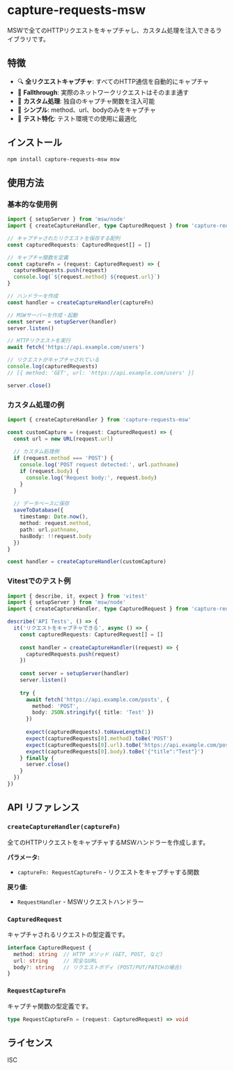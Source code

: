 # capture-requests-msw

MSWで全てのHTTPリクエストをキャプチャし、カスタム処理を注入できるライブラリです。

## 特徴

- 🔍 **全リクエストキャプチャ**: すべてのHTTP通信を自動的にキャプチャ
- 🔄 **Fallthrough**: 実際のネットワークリクエストはそのまま通す
- 🎯 **カスタム処理**: 独自のキャプチャ関数を注入可能
- 📝 **シンプル**: method、url、bodyのみをキャプチャ
- 🧪 **テスト特化**: テスト環境での使用に最適化

## インストール

```bash
npm install capture-requests-msw msw
```

## 使用方法

### 基本的な使用例

```typescript
import { setupServer } from 'msw/node'
import { createCaptureHandler, type CapturedRequest } from 'capture-requests-msw'

// キャプチャされたリクエストを保存する配列
const capturedRequests: CapturedRequest[] = []

// キャプチャ関数を定義
const captureFn = (request: CapturedRequest) => {
  capturedRequests.push(request)
  console.log(`${request.method} ${request.url}`)
}

// ハンドラーを作成
const handler = createCaptureHandler(captureFn)

// MSWサーバーを作成・起動
const server = setupServer(handler)
server.listen()

// HTTPリクエストを実行
await fetch('https://api.example.com/users')

// リクエストがキャプチャされている
console.log(capturedRequests)
// [{ method: 'GET', url: 'https://api.example.com/users' }]

server.close()
```

### カスタム処理の例

```typescript
import { createCaptureHandler } from 'capture-requests-msw'

const customCapture = (request: CapturedRequest) => {
  const url = new URL(request.url)
  
  // カスタム処理例
  if (request.method === 'POST') {
    console.log('POST request detected:', url.pathname)
    if (request.body) {
      console.log('Request body:', request.body)
    }
  }
  
  // データベースに保存
  saveToDatabase({
    timestamp: Date.now(),
    method: request.method,
    path: url.pathname,
    hasBody: !!request.body
  })
}

const handler = createCaptureHandler(customCapture)
```

### Vitestでのテスト例

```typescript
import { describe, it, expect } from 'vitest'
import { setupServer } from 'msw/node'
import { createCaptureHandler, type CapturedRequest } from 'capture-requests-msw'

describe('API Tests', () => {
  it('リクエストをキャプチャできる', async () => {
    const capturedRequests: CapturedRequest[] = []
    
    const handler = createCaptureHandler((request) => {
      capturedRequests.push(request)
    })
    
    const server = setupServer(handler)
    server.listen()
    
    try {
      await fetch('https://api.example.com/posts', {
        method: 'POST',
        body: JSON.stringify({ title: 'Test' })
      })
      
      expect(capturedRequests).toHaveLength(1)
      expect(capturedRequests[0].method).toBe('POST')
      expect(capturedRequests[0].url).toBe('https://api.example.com/posts')
      expect(capturedRequests[0].body).toBe('{"title":"Test"}')
    } finally {
      server.close()
    }
  })
})
```

## API リファレンス

### `createCaptureHandler(captureFn)`

全てのHTTPリクエストをキャプチャするMSWハンドラーを作成します。

**パラメータ:**
- `captureFn: RequestCaptureFn` - リクエストをキャプチャする関数

**戻り値:**
- `RequestHandler` - MSWリクエストハンドラー

### `CapturedRequest`

キャプチャされるリクエストの型定義です。

```typescript
interface CapturedRequest {
  method: string  // HTTP メソッド (GET, POST, など)
  url: string     // 完全なURL
  body?: string   // リクエストボディ (POST/PUT/PATCHの場合)
}
```

### `RequestCaptureFn`

キャプチャ関数の型定義です。

```typescript
type RequestCaptureFn = (request: CapturedRequest) => void
```

## ライセンス

ISC

